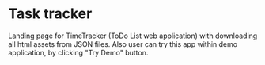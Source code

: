# Task tracker

Landing page for TimeTracker (ToDo List web application) with downloading all html assets from JSON files.
Also user can try this app within demo application, by clicking "Try Demo" button.
